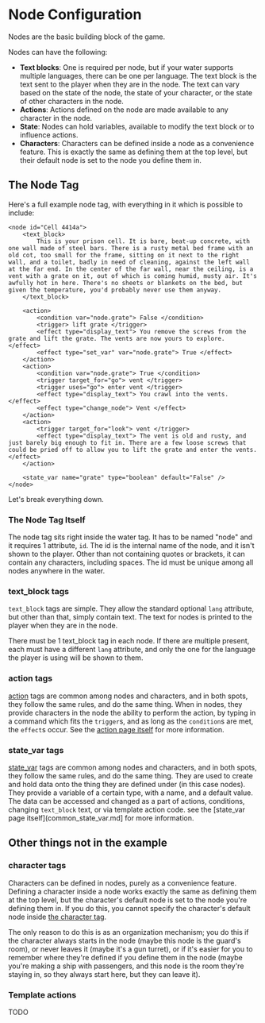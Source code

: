 # Node Configuration
Nodes are the basic building block of the game.

Nodes can have the following:
* **Text blocks**: One is required per node, but if your water supports multiple languages, there can be one per language. The text block is the text sent to the player when they are in the node. The text can vary based on the state of the node, the state of your character, or the state of other characters in the node.
* **Actions**: Actions defined on the node are made available to any character in the node.
* **State**: Nodes can hold variables, available to modify the text block or to influence actions.
* **Characters**: Characters can be defined inside a node as a convenience feature. This is exactly the same as defining them at the top level, but their default node is set to the node you define them in.

## The Node Tag
Here's a full example node tag, with everything in it which is possible to include:
```
<node id="Cell 4414a">
	<text_block>
		This is your prison cell. It is bare, beat-up concrete, with one wall made of steel bars. There is a rusty metal bed frame with an old cot, too small for the frame, sitting on it next to the right wall, and a toilet, badly in need of cleaning, against the left wall at the far end. In the center of the far wall, near the ceiling, is a vent with a grate on it, out of which is coming humid, musty air. It's awfully hot in here. There's no sheets or blankets on the bed, but given the temperature, you'd probably never use them anyway.
	</text_block>
	
	<action>
		<condition var="node.grate"> False </condition>
		<trigger> lift grate </trigger>
		<effect type="display_text"> You remove the screws from the grate and lift the grate. The vents are now yours to explore. </effect>
		<effect type="set_var" var="node.grate"> True </effect>
	</action>
	<action>
		<condition var="node.grate"> True </condition>
		<trigger target_for="go"> vent </trigger>
		<trigger uses="go"> enter vent </trigger>
		<effect type="display_text"> You crawl into the vents. </effect>
		<effect type="change_node"> Vent </effect>
	</action>
	<action>
		<trigger target_for="look"> vent </trigger>
		<effect type="display_text"> The vent is old and rusty, and just barely big enough to fit in. There are a few loose screws that could be pried off to allow you to lift the grate and enter the vents. </effect>
	</action>
	
	<state_var name="grate" type="boolean" default="False" />
</node>
```
Let's break everything down.

### The Node Tag Itself
The node tag sits right inside the water tag. It has to be named "node" and it requires 1 attribute, `id`. The id is the internal name of the node, and it isn't shown to the player. Other than not containing quotes or brackets, it can contain any characters, including spaces. The id must be unique among all nodes anywhere in the water.

### text_block tags
`text_block` tags are simple. They allow the standard optional `lang` attribute, but other than that, simply contain text. The text for nodes is printed to the player when they are in the node.

There must be 1 text_block tag in each node. If there are multiple present, each must have a different `lang` attribute, and only the one for the language the player is using will be shown to them.

### action tags
[action](common_action.md) tags are common among nodes and characters, and in both spots, they follow the same rules, and do the same thing. When in nodes, they provide characters in the node the ability to perform the action, by typing in a command which fits the `trigger`s, and as long as the `condition`s are met, the `effect`s occur. See the [action page itself](common_action.md) for more information.

### state_var tags
[state_var](common_state_var.md) tags are common among nodes and characters, and in both spots, they follow the same rules, and do the same thing. They are used to create and hold data onto the thing they are defined under (in this case nodes). They provide a variable of a certain type, with a name, and a default value. The data can be accessed and changed as a part of actions, conditions, changing `text_block` text, or via template action code. see the [state_var page itself](common_state_var.md] for more information.

## Other things not in the example

### character tags
Characters can be defined in nodes, purely as a convenience feature. Defining a character inside a node works exactly the same as defining them at the top level, but the character's default node is set to the node you're defining them in. If you do this, you cannot specify the character's default node inside [the character tag](Character.md).

The only reason to do this is as an organization mechanism; you do this if the character always starts in the node (maybe this node is the guard's room), or never leaves it (maybe it's a gun turret), or if it's easier for you to remember where they're defined if you define them in the node (maybe you're making a ship with passengers, and this node is the room they're staying in, so they always start here, but they can leave it).

### Template actions
TODO